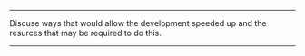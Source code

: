 ***
Discuse ways that would allow the development speeded up and the resurces that may be required to do this.
***



